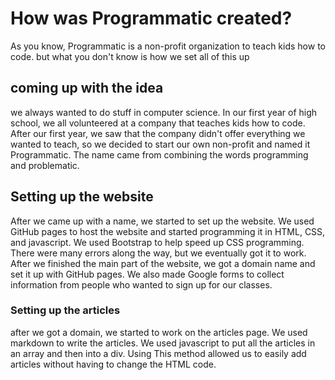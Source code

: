 # How was Programmatic created?

As you know, Programmatic is a non-profit organization to teach kids how to code. but what you don't know is how we set all of this up

## coming up with the idea

we always wanted to do stuff in computer science. In our first year of high school, we all volunteered at a company that teaches kids how to code. After our first year, we saw that the company didn't offer everything we wanted to teach, so we decided to start our own non-profit and named it Programmatic. The name came from combining the words programming and problematic.

## Setting up the website

After we came up with a name, we started to set up the website. We used GitHub pages to host the website and started programming it in HTML, CSS, and javascript. We used Bootstrap to help speed up CSS programming. There were many errors along the way, but we eventually got it to work. After we finished the main part of the website, we got a domain name and set it up with GitHub pages. We also made Google forms to collect information from people who wanted to sign up for our classes.

### Setting up the articles

after we got a domain, we started to work on the articles page. We used markdown to write the articles. We used javascript to put all the articles in an array and then into a div. Using This method allowed us to easily add articles without having to change the HTML code.
